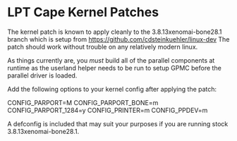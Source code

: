 LPT Cape Kernel Patches
===

The kernel patch is known to apply cleanly to the 3.8.13xenomai-bone28.1 branch which is setup from https://github.com/cdsteinkuehler/linux-dev
The patch should work without trouble on any relatively modern linux. 

As things currently are, you *must* build all of the parallel components at runtime as the userland helper needs to be run to setup GPMC before 
the parallel driver is loaded. 

Add the following options to your kernel config after applying the patch:

CONFIG\_PARPORT=M 
CONFIG\_PARPORT\_BONE=m 
CONFIG\_PARPORT\_1284=y 
CONFIG\_PRINTER=m 
CONFIG\_PPDEV=m 

A defconfig is included that may suit your purposes if you are running stock 3.8.13xenomai-bone28.1. 
